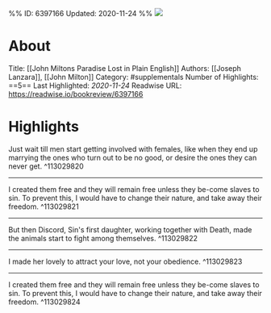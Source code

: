 %%
ID: 6397166
Updated: 2020-11-24
%%
![](https://images-na.ssl-images-amazon.com/images/I/51Sf9zjMUbL._SL500_.jpg)

# About
Title: [[John Miltons Paradise Lost in Plain English]]
Authors: [[Joseph Lanzara]], [[John Milton]]
Category: #supplementals
Number of Highlights: ==5==
Last Highlighted: *2020-11-24*
Readwise URL: https://readwise.io/bookreview/6397166

# Highlights 
Just wait till men start getting involved with females, like when they end up marrying the ones who turn out to be no good, or desire the ones they can never get.  ^113029820

---

I created them free and they will remain free unless they be-come slaves to sin. To prevent this, I would have to change their nature, and take away their freedom.  ^113029821

---

But then Discord, Sin's first daughter, working together with Death, made the animals start to fight among themselves.  ^113029822

---

I made her lovely to attract your love, not your obedience.  ^113029823

---

I created them free and they will remain free unless they be-come slaves to sin. To prevent this, I would have to change their nature, and take away their freedom.  ^113029824

